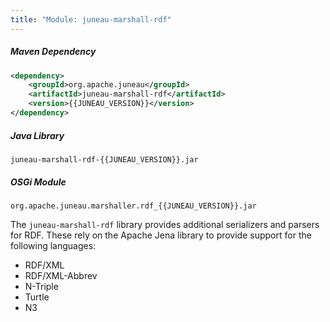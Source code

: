 ```yaml
---
title: "Module: juneau-marshall-rdf"
---
```


##### Maven Dependency

```xml
<dependency>
    <groupId>org.apache.juneau</groupId>
    <artifactId>juneau-marshall-rdf</artifactId>
    <version>{{JUNEAU_VERSION}}</version>
</dependency>
```

##### Java Library

```text
juneau-marshall-rdf-{{JUNEAU_VERSION}}.jar
```

##### OSGi Module

```text
org.apache.juneau.marshaller.rdf_{{JUNEAU_VERSION}}.jar
```

The `juneau-marshall-rdf` library provides additional serializers and parsers for RDF.
These rely on the Apache Jena library to provide support for the following languages:
- RDF/XML
- RDF/XML-Abbrev
- N-Triple
- Turtle
- N3
